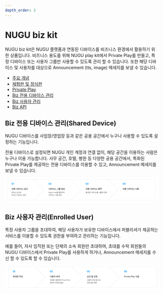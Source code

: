 ```yaml
---
depth_order: 3
---
```



# NUGU biz kit

NUGU biz kit은 NUGU 플랫폼과 연동된 디바이스를 비즈니스 환경에서 활용하기 위한 상품입니다. 비즈니스 용도를 위해 NUGU play kit에서 Private Play를 만들고, 특정 디바이스 또는 사용자 그룹만 사용할 수 있도록 관리 할 수 있습니다. 또한 해당 디바이스 및 사용자를 대상으로 Announcement (tts, image) 메세지를 보낼 수 있습니다.

* [주요 개념](./work-with-nugu-biz/nugu-biz-concept)
* [체험판 및 정식판](./work-with-nugu-biz/describebiz)
* [Private Play](./work-with-nugu-biz/private-play)
* [Biz 전용 디바이스 관리](./work-with-nugu-biz/manage-shared-device)
* [Biz 사용자 관리](./work-with-nugu-bizgu-biz/manage-enrolled-user)
* [Biz API](./work-with-nugu-bizgu-biz/biz-api)

## Biz 전용 디바이스 관리(Shared Device)

NUGU 디바이스를 사업장/영업장 등과 같은 공용 공간에서 누구나 사용할 수 있도록 설정하는 기능입니다.

전용 디바이스로 설정되면 NUGU 개인 계정과 연결 없이, 해당 공간을 이용하는 사람은 누구나 이용 가능합니다. 사무 공간, 호텔, 병원 등 다양한 공용 공간에서, 특화된 Private Play를 제공하는 전용 디바이스를 이용할 수 있고, Announcement 메세지를 보낼 수 있습니다.

![](assets/images/work-with-nugu-biz-01.png)

## Biz 사용자 관리(Enrolled User)

특정 사용자 그룹을 초대하여,  해당 사용자가 보유한 디바이스에서 퍼블리셔가 제공하는 서비스를 이용할 수 있도록 권한을 부여하고 관리하는 기능입니다.

예를 들어, 자사 임직원 또는 단체의 소속 회원만 초대하여, 초대를 수락 회원들의 NUGU 디바이스에서 Private Play를 사용하게 하거나, Announcement 메세지를 수신 할 수 있도록 할 수 있습니다.

![](assets/images/work-with-nugu-biz-02.png)



